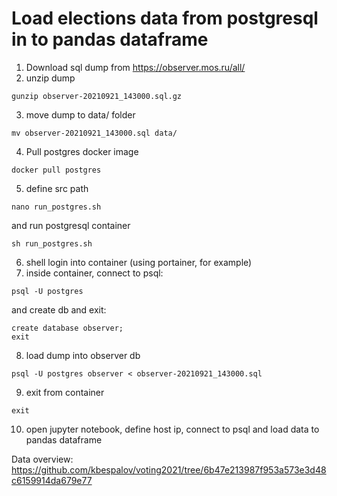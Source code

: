 # Load elections data from postgresql in to pandas dataframe
1. Download sql dump from https://observer.mos.ru/all/
2. unzip dump
```
gunzip observer-20210921_143000.sql.gz
```
3. move dump to data/ folder
```
mv observer-20210921_143000.sql data/
```
4. Pull postgres docker image
```
docker pull postgres
```
5. define src path
```
nano run_postgres.sh
```
and run postgresql container
```
sh run_postgres.sh
```
6. shell login into container (using portainer, for example)
7. inside container, connect to psql:
```
psql -U postgres
```
and create db and exit:
```
create database observer;
exit
```
8. load dump into observer db
```
psql -U postgres observer < observer-20210921_143000.sql
```
9. exit from container
```
exit
```
10. open jupyter notebook, define host ip, connect to psql and load data to pandas dataframe   

Data overview:   
https://github.com/kbespalov/voting2021/tree/6b47e213987f953a573e3d48c6159914da679e77
